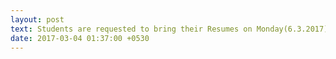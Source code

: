 ```yaml
---
layout: post
text: Students are requested to bring their Resumes on Monday(6.3.2017). Also please complete the Communication record and bring the print outs.
date: 2017-03-04 01:37:00 +0530
---
```


